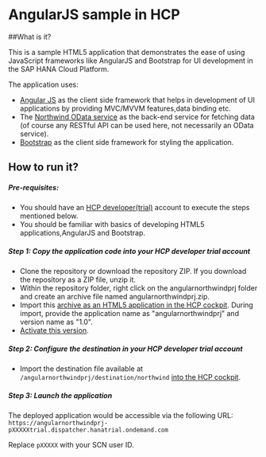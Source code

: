 # AngularJS sample in HCP

##What is it?

This is a sample HTML5 application that demonstrates the ease of using JavaScript frameworks like AngularJS and Bootstrap 
for UI development in the SAP HANA Cloud Platform.

The application uses:

- [Angular JS](https://angularjs.org/) as the client side framework that helps in development of UI applications by providing MVC/MVVM features,data binding etc.
- The [Northwind OData service](http://services.odata.org/V4/Northwind/Northwind.svc/) as the back-end service for fetching data (of course any RESTful API can be used here, not necessarily an OData service).
- [Bootstrap](http://services.odata.org/V4/Northwind/Northwind.svc/) as the client side framework for styling the application.

## How to run it?

##### Pre-requisites:
- You should have an [HCP developer(trial)](https://account.hanatrial.ondemand.com/cockpit) account to execute the steps mentioned below.
- You should be familiar with basics of developing HTML5 applications,AngularJS and Bootstrap.

##### Step 1: Copy the application code into your HCP developer trial account

- Clone the repository or download the repository ZIP. If you download the repository as a ZIP file, unzip it. 
- Within the repository folder, right click on the angularnorthwindprj folder and create an archive file named angularnorthwindprj.zip.
- Import this [archive as an HTML5 application in the HCP cockpit](https://help.hana.ondemand.com/help/frameset.htm?b8d879c30b44455d906bfa4c35b8221d.html). 
During import, provide the application name as "angularnorthwindprj" and version name as "1.0".
- [Activate this version](https://help.hana.ondemand.com/help/frameset.htm?dfaaf837ca5f4ff8bb25907a342a1416.html).

##### Step 2: Configure the destination in your HCP developer trial account

- Import the destination file available at `/angularnorthwindprj/destination/northwind` [into the HCP cockpit](https://help.hana.ondemand.com/help/frameset.htm?a2550c3fcf2b430f94f99072677bf9ec.html).

##### Step 3: Launch the application
The deployed application would be accessible via the following URL: <BR>
`https://angularnorthwindprj-pXXXXXtrial.dispatcher.hanatrial.ondemand.com`

Replace `pXXXXX` with your SCN user ID.








